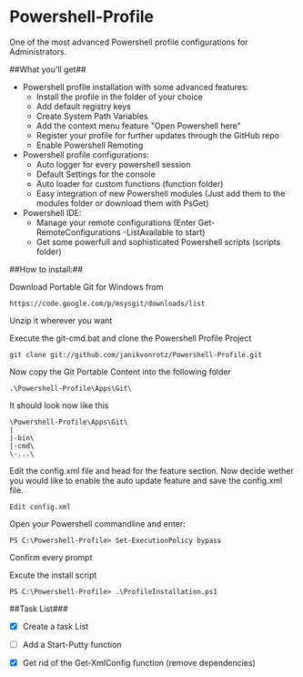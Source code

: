 Powershell-Profile
==================

One of the most advanced Powershell profile configurations for Administrators.

##What you'll get##

* Powershell profile installation with some advanced features:
    * Install the profile in the folder of your choice
    * Add default registry keys
    * Create System Path Variables
    * Add the context menu feature "Open Powershell here"
    * Register your profile for further updates through the GitHub repo
    * Enable Powershell Remoting
* Powershell profile configurations:
    * Auto logger for every powershell session
    * Default Settings for the console
    * Auto loader for custom functions (function folder)
    * Easy integration of new Powershell modules (Just add them to the modules folder or download them with PsGet)
* Powershell IDE:
    * Manage your remote configurations (Enter Get-RemoteConfigurations -ListAvailable to start)
    * Get some powerfull and sophisticated Powershell scripts (scripts folder)

##How to install:##

Download Portable Git for Windows from

	https://code.google.com/p/msysgit/downloads/list
	
Unzip it wherever you want

Execute the git-cmd.bat and clone the Powershell Profile Project

	git clone git://github.com/janikvonrotz/Powershell-Profile.git
	
Now copy the Git Portable Content into the following folder

	.\Powershell-Profile\Apps\Git\
	
It should look now like this

	\Powershell-Profile\Apps\Git\
	|
	|-bin\
	|-cmd\
	\-...\

Edit the config.xml file and head for the feature section. Now decide wether you would like to enable the auto update feature and save the config.xml file.
	
	Edit config.xml
	
Open your Powershell commandline and enter:

	PS C:\Powershell-Profile> Set-ExecutionPolicy bypass

Confirm every prompt

Excute the install script

	PS C:\Powershell-Profile> .\ProfileInstallation.ps1

##Task List###

- [x] Create a task List
- [ ] Add a Start-Putty function
- [x] Get rid of the Get-XmlConfig function (remove dependencies)
	
